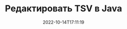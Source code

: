 ---
############################# Static ############################
layout: "auto-gen-editor"
date: 2022-10-14T17:11:19
draft: false
otherformats: doc docx docm dotx xls xlsx xlsm ppt pptx pptm mobi epub html mhtml txt xml csv rtf odt msg

############################# Head ############################
head_title: "Редактор TSV — редактируйте TSV на Java"
head_description: "Как редактировать TSV в Java, используя несколько строк кода? Используйте API-интерфейсы обработки документов GroupDocs для редактирования, обновления и сохранения файлов более чем 30 форматов."

############################# Header ############################
title: "Редактировать TSV в Java"
description: "Эффективное и надёжное редактирование TSV используя API GroupDocs.Editor for Java, выполняющиеся на серверной стороне, без использования стороннего ПО типа Microsoft Office или Open Office."
bg_image: "https://cms.admin.containerize.com/templates/aspose/App_Themes/V3/images/bg/header1.png"
bg_overlay: false
button:
    enable: true
    icon: "fas fa-arrow-down"
    label: "Скачать бесплатную пробную версию"
    link: "https://downloads.groupdocs.com/editor/java"

############################# SubMenu ############################
submenu:
    enable: true

    left:
        img_alt: "GroupDocs.Editor for Java"
        image: "https://cms.admin.containerize.com/templates/groupdocs/images/product-logos/90x90-noborder/groupdocs-editor-java.png"
        product: "GroupDocs.Editor"
        platform: "Java"

    middle:
        button:

            # button loop
            - link: "https://apireference.groupdocs.com/editor/java"
              text: "Справочник по API"

            # button loop
            - link: "https://github.com/groupdocs-editor"
              text: "Примеры кода"

            # button loop
            - link: "https://products.groupdocs.app/editor/family"
              text: "Живые демонстрации"

            # button loop
            - link: "https://purchase.groupdocs.com/pricing/editor/java"
              text: "Цены"

    right:
        link_download: "https://downloads.groupdocs.com/editor"
        link_learn: "https://docs.groupdocs.com/editor/java"
        link_buy: "https://purchase.groupdocs.com"

############################# About ############################
about:
    enable: true
    title: "О GroupDocs.Editor for Java API"
    content: |
        [GroupDocs.Editor for Java](/ru/editor/java/) API — правильный выбор для редактирования документов и презентаций Microsoft Word, Excel, PowerPoint, Open Office. GroupDocs.Editor — это автономный API, который подходит для серверных и внутренних систем, где требуется высокая производительность. Он не зависит от какого-либо программного обеспечения, такого как Microsoft или Open Office.

############################# Steps ############################
steps:
    enable: true
    title_left: "Шаги по редактированию TSV в Java"
    content_left: |
        [GroupDocs.Editor for Java](/ru/editor/java/) предоставляет разработчикам простой и понятный способ редактирования файлов TSV с помощью нескольких строк кода.
        * Создайте экземпляр класса `Editor` с указанием обязательного пути к файлу или потока и загрузите файл TSV
        * Создайте экземпляр класса `DelimitedTextEditOptions` для редактирования TSV-файлов и в конструкторе укажите обязательный строковый разделитель
        * Вызовите метод `Editor.Edit()` и получите документ TSV в формате HTML, который легко редактируется любым WYSIWYG-редактором.
        * Вызовите метод `Editor.Save()` и сохраните отредактированный файл TSV, используя класс `DelimitedTextSaveOptions`, в конструкторе которого указан желаемый строковый разделитель

        
    title_right: "Системные Требования"
    content_right: |
        Базовое редактирование документа с помощью GroupDocs.Editor for Java API можно выполнить, выполнив несколько простых шагов. Наши API поддерживаются на всех основных платформах и операционных системах. Перед выполнением приведенного ниже кода убедитесь, что в вашей системе предварительно установлены следующие компоненты.

        * Операционные системы: Microsoft Windows, Linux, MacOS
        * Среды разработки: NetBeans, IntelliJ IDEA, Eclipse
        * Фреймворки: Java 7 (1.7) and above
        * Получите последнюю версию GroupDocs.Editor for Java, загруженную с [Maven](https://repository.groupdocs.com/editor/)
        
    code: |        
        ```java
        // Load the TSV file into Editor with no extra loading options
        Editor editor = new Editor("source.tsv");

        // Create edit options for delimited text and specify a mandatory separator in the constructor
        DelimitedTextEditOptions editOptions = new DelimitedTextEditOptions("\t");        

        // Open input TSV document for edit — obtain an intermediate document, that can be edited
        EditableDocument beforeEdit = editor.edit(editOptions);

        // Grab TSV document content and associated resources from editable document
        string content = beforeEdit.getContent();

        // Send the content to WYSIWYG-editor, edit it there, and send edited content back to the server-side
        // This step simulates a such operation
        string updatedContent = content.replace("Cell Text", "Edited Cell Text");

        // Grab edited content and resources from WYSIWYG-editor and create a new EditableDocument instance from it
        EditableDocument afterEdit = EditableDocument.fromMarkup(updatedContent, null);

        // Create save options for delimited text and specify a mandatory separator in the constructor
        DelimitedTextSaveOptions saveOptions = new DelimitedTextSaveOptions("\t");

        // Save edited TSV document to the file
        editor.save(afterEdit, "edited.tsv", saveOptions);
        ```
        
############################# Demos ############################
demos:
    enable: true
    title: "Демоверсии редактора TSV"
    content: |
        Отредактируйте TSV прямо сейчас, посетив [живые демонстрации](https://products.groupdocs.app/editor/family). Живая демонстрация имеет следующие преимущества
        
############################# More Formats ############################
more_formats:
    enable: true
    title: "Другие поддерживаемые редакторы"
    content: |
        Вы также можете редактировать файлы других форматов. Пожалуйста, ознакомьтесь с полным списком ниже.


############################# Back to top ###############################
back_to_top:
    enable: true
---